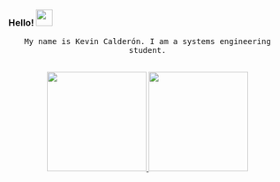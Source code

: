 ### Hello!  <img src="https://uploads.collectcdn.com/5f2e6f86b5c5c13ae7811b11-1596995909250.gif" width="30px" height="30px"/>

<p align="center" >
  <samp>
    My name is Kevin Calderón. I am a systems engineering student. 
  </samp>
  <br/>
  <br/>
</p>

<p <p align="center" dir="auto">
  <a href="https://github.com/kevcalderon">
    <img height="180em" src="https://github-readme-stats-eight-theta.vercel.app/api?username=kevcalderon&show_icons=true&theme=dark&include_all_commits=true&count_private=true"/>
    <img height="180em" src="https://github-readme-stats-eight-theta.vercel.app/api/top-langs/?username=kevcalderon&layout=compact&langs_count=8&theme=dark" />
  </a>
</p>


